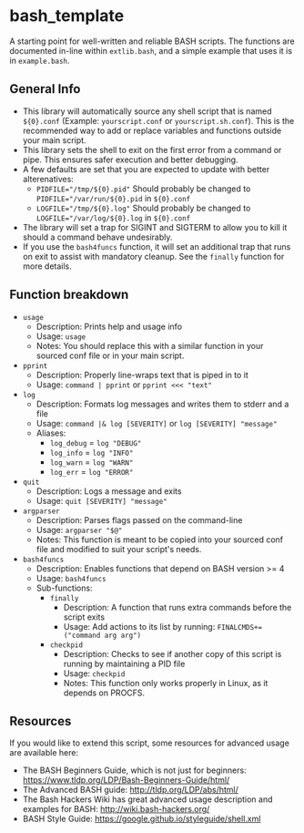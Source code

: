 # bash_template

A starting point for well-written and reliable BASH scripts. The functions are documented in-line within `extlib.bash`, and a simple example that uses it is in `example.bash`.

## General Info

- This library will automatically source any shell script that is named `${0}.conf` (Example: `yourscript.conf` or `yourscript.sh.conf`). This is the recommended way to add or replace variables and functions outside your main script.
- This library sets the shell to exit on the first error from a command or pipe. This ensures safer execution and better debugging.
- A few defaults are set that you are expected to update with better alterenatives:
  - `PIDFILE="/tmp/${0}.pid"` Should probably be changed to `PIDFILE="/var/run/${0}.pid` in `${0}.conf`
  - `LOGFILE="/tmp/${0}.log"` Should probably be changed to `LOGFILE="/var/log/${0}.log` in `${0}.conf`
- The library will set a trap for SIGINT and SIGTERM to allow you to kill it should a command behave undesirably.
- If you use the `bash4funcs` function, it will set an additional trap that runs on exit to assist with mandatory cleanup. See the `finally` function for more details.

## Function breakdown

- `usage`
  - Description: Prints help and usage info
  - Usage: `usage`
  - Notes: You should replace this with a similar function in your sourced conf file or in your main script.
- `pprint`
  - Description: Properly line-wraps text that is piped in to it
  - Usage: `command | pprint` or `pprint <<< "text"`
- `log`
  - Description: Formats log messages and writes them to stderr and a file
  - Usage: `command |& log [SEVERITY]` or `log [SEVERITY] "message"`
  - Aliases:
    - `log_debug` = `log "DEBUG"`
    - `log_info` = `log "INFO"`
    - `log_warn` = `log "WARN"`
    - `log_err` = `log "ERROR"`
- `quit`
  - Description: Logs a message and exits
  - Usage: `quit [SEVERITY] "message"`
- `argparser`
  - Description: Parses flags passed on the command-line
  - Usage: `argparser "$@"`
  - Notes: This function is meant to be copied into your sourced conf file and modified to suit your script's needs.
- `bash4funcs`
  - Description: Enables functions that depend on BASH version >= 4
  - Usage: `bash4funcs`
  - Sub-functions:
    - `finally`
      - Description: A function that runs extra commands before the script exits
      - Usage: Add actions to its list by running: `FINALCMDS+=("command arg arg")`
    - `checkpid`
      - Description: Checks to see if another copy of this script is running by maintaining a PID file
      - Usage: `checkpid`
      - Notes: This function only works properly in Linux, as it depends on PROCFS.

## Resources

If you would like to extend this script, some resources for advanced usage are available here:

- The BASH Beginners Guide, which is not just for beginners: https://www.tldp.org/LDP/Bash-Beginners-Guide/html/
- The Advanced BASH guide: http://tldp.org/LDP/abs/html/
- The Bash Hackers Wiki has great advanced usage description and examples for BASH: http://wiki.bash-hackers.org/
- BASH Style Guide: https://google.github.io/styleguide/shell.xml
